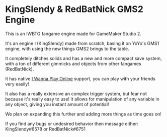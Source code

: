 # KingSlendy & RedBatNick GMS2 Engine

This is an IWBTG fangame engine made for GameMaker Studio 2.

It's an engine I (KingSlendy) made from scratch, basing it on YoYo's GMS1 engine, with using the new things GMS2 brings to the table.

It completely ditches solids and has a new and more compact save system, with a ton of different gimmicks and objects from other fangames (RedBatNick).

It has native [I Wanna Play Online](https://iwpo.dappermink.com) support, you can play with your friends very easily!

It also has a really extensive an complex trigger system, but fear not because it's really easy to use! It allows for manipulation of any variable in any object, giving you instant amount of potential!

We plan on expanding this further and adding more things as time goes on!

If you find any bugs or undesired behavior then message either: KingSlendy#6578 or RedBatNick#6751
